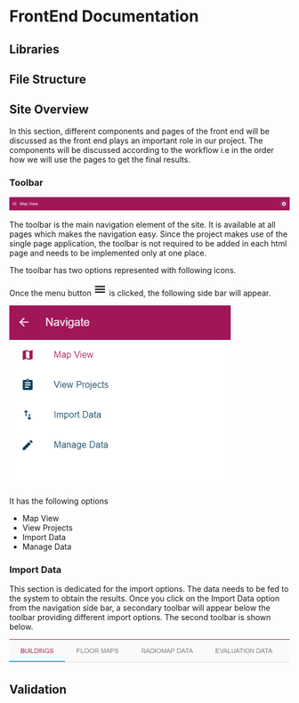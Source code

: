 # FrontEnd Documentation

## Libraries
## File Structure
## Site Overview

In this section, different components and pages of the front end will be discussed as the front end plays an important role in our project. The components will be discussed according to the workflow i.e in the order how we will use the pages to get the final results.

### Toolbar

![Toolbar](images/toolbar.png)

The toolbar is the main navigation element of the site. It is available at all pages which makes the navigation easy. Since the project makes use of the single page application, the toolbar is not required to be added in each html page and needs to be implemented only at one place.

The toolbar has two options represented with following icons.


 Once the menu button  ![Toolbar](images/ic_menu_black_24dp_1x.png) is clicked, the following side bar will appear.

 ![Navigation](images/navigation.png)

 It has the following options

 - Map View
 - View Projects
 - Import Data
 - Manage Data

### Import Data

This section is dedicated for the import options. The data needs to be fed to the system to obtain the results. Once you click on the Import Data option from the navigation side bar, a secondary toolbar will appear below the toolbar providing different import options. The second toolbar is shown below.

![Import Toolbar](images/import.png)


## Validation

